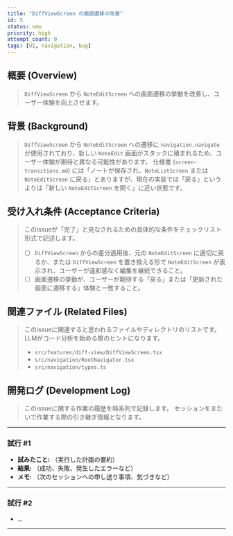 ```yaml
---
title: "DiffViewScreen の画面遷移の改善"
id: 5
status: new
priority: high
attempt_count: 0
tags: [UI, navigation, bug]
---
```


## 概要 (Overview)

> `DiffViewScreen` から `NoteEditScreen` への画面遷移の挙動を改善し、ユーザー体験を向上させます。

## 背景 (Background)

> `DiffViewScreen` から `NoteEditScreen` への遷移に `navigation.navigate` が使用されており、新しい `NoteEdit` 画面がスタックに積まれるため、ユーザー体験が期待と異なる可能性があります。
> 仕様書 (`screen-transitions.md`) には「ノートが保存され、`NoteListScreen` または `NoteEditScreen` に戻る」とありますが、現在の実装では「戻る」というよりは「新しい `NoteEditScreen` を開く」に近い状態です。

## 受け入れ条件 (Acceptance Criteria)

> このissueが「完了」と見なされるための具体的な条件をチェックリスト形式で記述します。
>
> - [ ] `DiffViewScreen` からの差分適用後、元の `NoteEditScreen` に適切に戻るか、または `DiffViewScreen` を置き換える形で `NoteEditScreen` が表示され、ユーザーが違和感なく編集を継続できること。
> - [ ] 画面遷移の挙動が、ユーザーが期待する「戻る」または「更新された画面に遷移する」体験と一致すること。

## 関連ファイル (Related Files)

> このissueに関連すると思われるファイルやディレクトリのリストです。
> LLMがコード分析を始める際のヒントになります。
>
> - `src/features/diff-view/DiffViewScreen.tsx`
> - `src/navigation/RootNavigator.tsx`
> - `src/navigation/types.ts`

## 開発ログ (Development Log)

> このissueに関する作業の履歴を時系列で記録します。
> セッションをまたいで作業する際の引き継ぎ情報となります。

---
### 試行 #1

- **試みたこと:** （実行した計画の要約）
- **結果:** （成功、失敗、発生したエラーなど）
- **メモ:** （次のセッションへの申し送り事項、気づきなど）

---
### 試行 #2

- ...

---

